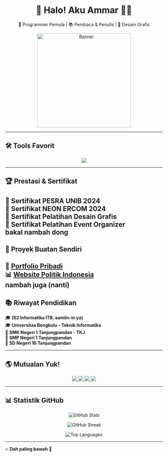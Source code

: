 <h1 align="center"> 
  👋 Halo! Aku Ammar 👨‍💻  
</h1>

<p align="center">
  🚀 Programmer Pemula | 📚 Pembaca & Penulis | 🎨 Desain Grafis  
</p>

<p align="center">
  <img src="https://i.pinimg.com/originals/5d/75/8f/5d758f8778e039a171942a1993334d50.gif" width="300" alt="Banner">
</p>

---

## 🛠 **Tools Favorit**
<p align="center">
  <img src="https://skillicons.dev/icons?i=canva,word,figma,github,vscode" />
</p>

---

## 🏆 **Prestasi & Sertifikat**
📜 **Sertifikat PESRA UNIB 2024**  
📜 **Sertifikat NEON ERCOM 2024**  
🎨 **Sertifikat Pelatihan Desain Grafis**  
🎤 **Sertifikat Pelatihan Event Organizer**  
bakal nambah dong
---

## 🚀 **Proyek Buatan Sendiri**
🎨 **[Portfolio Pribadi](https://github.com/ammar3544/portfolio)**  
📊 **[Website Politik Indonesia](https://github.com/ammar3544/politik-id)**  
nambah juga (nanti)
---

## 📚 **Riwayat Pendidikan**
🎓 **(S2 Informatika ITB, aamiin-in ya)**  
🎓 **Universitas Bengkulu - Teknik Informatika**  
🏫 **SMK Negeri 1 Tanjungpandan - TKJ**  
🏫 **SMP Negeri 1 Tanjungpandan**  
🏫 **SD Negeri 16 Tanjungpandan**  

---

## 🌎 **Mutualan Yuk!**
<p align="center">
  <a href="https://github.com/ammar3544">
    <img src="https://img.shields.io/badge/GitHub-000?style=for-the-badge&logo=github&logoColor=white">
  </a>
  <a href="https://linkedin.com/in/ammar-s-ananda-3a8a69300/">
    <img src="https://img.shields.io/badge/LinkedIn-0077B5?style=for-the-badge&logo=linkedin&logoColor=white">
  </a>
  <a href="https://www.instagram.com/a.a_rajs/?__pwa=1">
    <img src="https://img.shields.io/badge/Instagram-E4405F?style=for-the-badge&logo=instagram&logoColor=white">
  </a>
  <a href="mailto:example@example.com">
    <img src="https://img.shields.io/badge/Email-D14836?style=for-the-badge&logo=gmail&logoColor=white">
  </a>
</p>

---

## 📊 **Statistik GitHub**
<p align="center">
  <img src="https://github-readme-stats.vercel.app/api?username=ammar3544&show_icons=true&theme=radical" alt="GitHub Stats">
</p>
<p align="center">
  <img src="https://github-readme-streak-stats.herokuapp.com/?user=ammar3544&theme=radical" alt="GitHub Streak">
</p>
<p align="center">
  <img src="https://github-readme-stats.vercel.app/api/top-langs/?username=ammar3544&layout=compact&theme=radical" alt="Top Languages">
</p>

---

🔥 **Dah paling bawah** 🚀  
